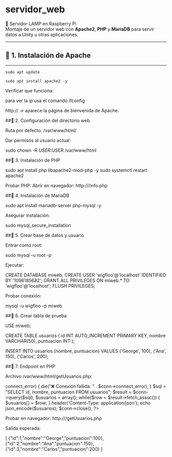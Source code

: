 # servidor_web
 
 🚀 Servidor LAMP en Raspberry Pi  
 Montaje de un servidor web con **Apache2**, **PHP** y **MariaDB** para servir datos a Unity u otras aplicaciones.

 ---

 ## 📌 1. Instalación de Apache

 ---
```
sudo apt update

sudo apt install apache2 -y
```
Verificar que funciona:

para ver la ip usa el comando ifconfig

http://<IP-de-la-pi> → aparece la página de bienvenida de Apache.

 ##📌 2. Configuración del directorio web

Ruta por defecto: /var/www/html/

Dar permisos al usuario actual:

sudo chown -R $USER:$USER /var/www/html

##📌 3. Instalación de PHP

sudo apt install php libapache2-mod-php -y
sudo systemctl restart apache2

Probar PHP:
Abrir en navegador: http://<IP-de-la-pi>/info.php

##📌 4. Instalación de MariaDB

sudo apt install mariadb-server php-mysql -y

Asegurar instalación:

sudo mysql_secure_installation

##📌 5. Crear base de datos y usuario

Entrar como root:

sudo mysql -u root -p

Ejecutar:

CREATE DATABASE miweb;
CREATE USER 'wigfloo'@'localhost' IDENTIFIED BY '1096185682';
GRANT ALL PRIVILEGES ON miweb.* TO 'wigfloo'@'localhost';
FLUSH PRIVILEGES;

Probar conexión:

mysql -u wigfloo -p miweb

##📌 6. Crear tabla de prueba

USE miweb;

CREATE TABLE usuarios (
  id INT AUTO_INCREMENT PRIMARY KEY,
  nombre VARCHAR(50),
  puntuacion INT
);

INSERT INTO usuarios (nombre, puntuacion)
VALUES ('George', 100), ('Ana', 150), ('Carlos', 200);

##📌 7. Endpoint en PHP

Archivo /var/www/html/getUsuarios.php:

<?php
error_reporting(E_ALL);
ini_set('display_errors', 1);

$servername = "localhost";
$username = "wigfloo";
$password = "1096185682";
$dbname = "miweb";

$conn = new mysqli($servername, $username, $password, $dbname);

if ($conn->connect_error) {
    die("❌ Conexión fallida: " . $conn->connect_error);
}

$sql = "SELECT id, nombre, puntuacion FROM usuarios";
$result = $conn->query($sql);

$usuarios = array();
while($row = $result->fetch_assoc()) {
    $usuarios[] = $row;
}

header('Content-Type: application/json');
echo json_encode($usuarios);

$conn->close();
?>

Probar en navegador:
http://<IP-de-la-pi>/getUsuarios.php

Salida esperada:

[
  {"id":1,"nombre":"George","puntuacion":100},
  {"id":2,"nombre":"Ana","puntuacion":150},
  {"id":3,"nombre":"Carlos","puntuacion":200}
]


